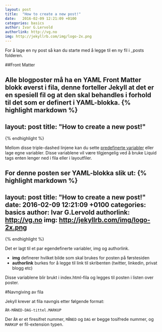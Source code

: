 ```yaml
---
layout: post
title:  "How to create a new post!"
date:   2016-02-09 12:21:09 +0100
categories: basics
author: Ivar G.Lervold
authorlink: http://vg.no
img: http://jekyllrb.com/img/logo-2x.png
---
```


For å lage en ny post så kan du starte med å legge til en ny fil i _posts folderen.

##Front Matter

Alle blogposter må ha en YAML Front Matter blokk øverst i fila, denne forteller Jekyll at det er en spesiell fil og at den skal behandles i forhold til det som er definert i YAML-blokka. 
{% highlight markdown %}
---
layout: post
title:  "How to create a new post!"
---
{% endhighlight %}

Mellom disse triple-dashed linjene kan du sette [predefinerte variabler](http://jekyllrb.com/docs/frontmatter/) eller lage egne variabler. Disse variablene vil være tilgjengelig ved å bruke Liquid tags enten lenger ned i fila eller i layoutfiler.

For denne posten ser YAML-blokka slik ut:
{% highlight markdown %}
---
layout: post
title:  "How to create a new post!"
date:   2016-02-09 12:21:09 +0100
categories: basics
author: Ivar G.Lervold
authorlink: http://vg.no
img: http://jekyllrb.com/img/logo-2x.png
---
{% endhighlight %}

Det er lagt til et par egendefinerte variabler, img og authorlink.

* **img** definerer hvilket bilde som skal brukes for posten på førstesiden
* **authorlink** burkes for å legge til link til skribenten (twitter, linkedin, privat blogg etc)

Disse variablene blir brukt i index.html-fila og legges til posten i listen over poster.

#Navngiving av fila

Jekyll krever at fila navngis etter følgende format:
```
ÅR-MÅNED-DAG-tittel.MARKUP
```

Der ``ÅR`` er et firesifret nummer, ``MÅNED`` og ``DAG`` er begge tosifrede nummer, og ``MARKUP`` er fil-extension typen. 

